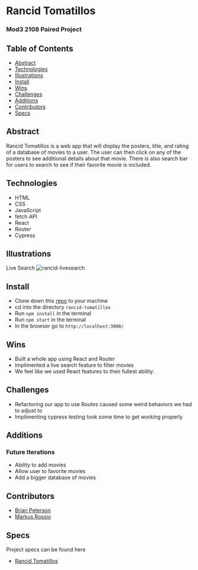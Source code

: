 # Rancid Tomatillos

### Mod3 2108 Paired Project

## Table of Contents
- [Abstract](#Abstract)
- [Technologies](#Technologies)
- [Illustrations](#Illustrations)
- [Install](#Install)
- [Wins](#Wins)
- [Challenges](#Challenges)
- [Additions](#Additions)
- [Contributors](#Contributors)
- [Specs](#Specs)

## Abstract
Rancid Tomatillos is a web app that will display the posters, title, and rating of a database of movies to a user. The user can then click on any of the posters to see additional details about that movie. There is also search bar for users to search to see if their favorite movie is included.

## Technologies
-  HTML
-  CSS
-  JavaScript
-  fetch API
-  React
-  Router
-  Cypress

## Illustrations

Live Search 
![rancid-livesearch](https://user-images.githubusercontent.com/48008726/145904268-807f43a9-f2c2-408c-bb2f-4471fd4b92a6.gif)


## Install

-  Clone down this [repo](https://github.com/Markus-Xavier/rancid-tomatillos) to your machine
-  cd into the directory `rancid-tomatillos`
-  Run `npm install` in the terminal
-  Run `npm start` in the terminal
-  In the browser go to `http://localhost:3000/`

## Wins
- Built a whole app using React and Router
- Implimented a live search feature to filter movies
- We feel like we used React features to their fullest ability.

## Challenges
- Refactoring our app to use Routes caused some weird behaviors we had to adjust to
- Implimenting cypress testing took some time to get working properly

## Additions
### Future Iterations
- Ability to add movies
- Allow user to favorite movies
- Add a bigger database of movies

## Contributors
- [Brian Peterson](https://github.com/bpeterson2579)
- [Markus Rossio](https://github.com/Markus-Xavier)

## Specs
Project specs can be found here
- [Rancid Tomatillos](https://frontend.turing.edu/projects/module-3/rancid-tomatillos-v3.html)
